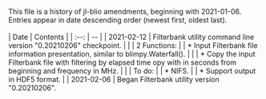 This file is a history of jl-blio amendments, beginning with 2021-01-06.  Entries appear in date descending order (newest first, oldest last).
<br>
<br>
| Date | Contents |
| :--: | -- |
| 2021-02-12 | Filterbank utility command line version "0.20210206" checkpoint. |
| | 2 Functions:
| | * Input Filterbank file information presentation, similar to blimpy.Waterfall(). |
| | * Copy the input Filterbank file with filtering by elapsed time opy with in seconds from beginning and frequency in MHz. |
| | To do:
| | * NIFS.
| | * Support output in HDF5 format. |
| 2021-02-06 | Began Filterbank utility version "0.20210206".

